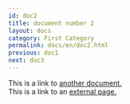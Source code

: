 ```yaml
---
id: doc2
title: document number 2
layout: docs
category: First Category
permalink: docs/en/doc2.html
previous: doc1
next: doc3
---
```


This is a link to [another document.](/docs/en/otherdoc.md)  
This is a link to an [external page.](http://www.example.com)